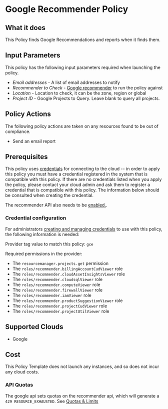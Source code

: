 # Google Recommender Policy

## What it does

This Policy finds Google Recommendations and reports when it finds them.

## Input Parameters

This policy has the following input parameters required when launching the policy.

- *Email addresses* - A list of email addresses to notify
- *Recommender to Check* - [Google recommender](https://cloud.google.com/recommender/docs/recommenders) to run the policy against
- *Location* - Location to check, it can be the zone, region or global
- *Project ID* - Google Projects to Query. Leave blank to query all projects.

## Policy Actions

The following policy actions are taken on any resources found to be out of compliance.

- Send an email report

## Prerequisites

This policy uses [credentials](https://docs.rightscale.com/policies/users/guides/credential_management.html) for connecting to the cloud -- in order to apply this policy you must have a credential registered in the system that is compatible with this policy. If there are no credentials listed when you apply the policy, please contact your cloud admin and ask them to register a credential that is compatible with this policy. The information below should be consulted when creating the credential.

The recommender API also needs to be [enabled.](https://cloud.google.com/recommender/docs/enabling#gcloud).

### Credential configuration

For administrators [creating and managing credentials](https://docs.rightscale.com/policies/users/guides/credential_management.html) to use with this policy, the following information is needed:

Provider tag value to match this policy: `gce`

Required permissions in the provider:

- The `resourcemanager.projects.get` permission
- The `roles/recommender.billingAccountCudViewer` role
- The `roles/recommender.cloudAssetInsightsViewer` role
- The `roles/recommender.cloudsqlViewer` role
- The `roles/recommender.computeViewer` role
- The `roles/recommender.firewallViewer` role
- The `roles/recommender.iamViewer` role
- The `roles/recommender.productSuggestionViewer` role
- The `roles/recommender.projectCudViewer` role
- The `roles/recommender.projectUtilViewer` role

## Supported Clouds

- Google

## Cost

This Policy Template does not launch any instances, and so does not incur any cloud costs.

### API Quotas

The google api sets quotas on the recommender api, which will generate a `429 RESOURCE_EXHAUSTED`. See [Quotas & Limits](https://cloud.google.com/recommender/quotas)
